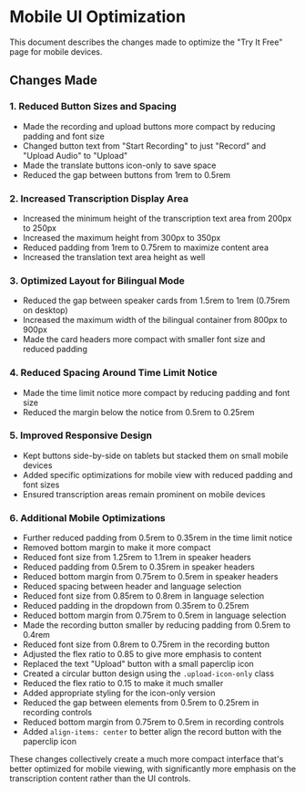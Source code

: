 # Mobile UI Optimization

This document describes the changes made to optimize the "Try It Free" page for mobile devices.

## Changes Made

### 1. Reduced Button Sizes and Spacing
- Made the recording and upload buttons more compact by reducing padding and font size
- Changed button text from "Start Recording" to just "Record" and "Upload Audio" to "Upload"
- Made the translate buttons icon-only to save space
- Reduced the gap between buttons from 1rem to 0.5rem

### 2. Increased Transcription Display Area
- Increased the minimum height of the transcription text area from 200px to 250px
- Increased the maximum height from 300px to 350px
- Reduced padding from 1rem to 0.75rem to maximize content area
- Increased the translation text area height as well

### 3. Optimized Layout for Bilingual Mode
- Reduced the gap between speaker cards from 1.5rem to 1rem (0.75rem on desktop)
- Increased the maximum width of the bilingual container from 800px to 900px
- Made the card headers more compact with smaller font size and reduced padding

### 4. Reduced Spacing Around Time Limit Notice
- Made the time limit notice more compact by reducing padding and font size
- Reduced the margin below the notice from 0.5rem to 0.25rem

### 5. Improved Responsive Design
- Kept buttons side-by-side on tablets but stacked them on small mobile devices
- Added specific optimizations for mobile view with reduced padding and font sizes
- Ensured transcription areas remain prominent on mobile devices

### 6. Additional Mobile Optimizations
- Further reduced padding from 0.5rem to 0.35rem in the time limit notice
- Removed bottom margin to make it more compact
- Reduced font size from 1.25rem to 1.1rem in speaker headers
- Reduced padding from 0.5rem to 0.35rem in speaker headers
- Reduced bottom margin from 0.75rem to 0.5rem in speaker headers
- Reduced spacing between header and language selection
- Reduced font size from 0.85rem to 0.8rem in language selection
- Reduced padding in the dropdown from 0.35rem to 0.25rem
- Reduced bottom margin from 0.75rem to 0.5rem in language selection
- Made the recording button smaller by reducing padding from 0.5rem to 0.4rem
- Reduced font size from 0.8rem to 0.75rem in the recording button
- Adjusted the flex ratio to 0.85 to give more emphasis to content
- Replaced the text "Upload" button with a small paperclip icon
- Created a circular button design using the `.upload-icon-only` class
- Reduced the flex ratio to 0.15 to make it much smaller
- Added appropriate styling for the icon-only version
- Reduced the gap between elements from 0.5rem to 0.25rem in recording controls
- Reduced bottom margin from 0.75rem to 0.5rem in recording controls
- Added `align-items: center` to better align the record button with the paperclip icon

These changes collectively create a much more compact interface that's better optimized for mobile viewing, with significantly more emphasis on the transcription content rather than the UI controls.

